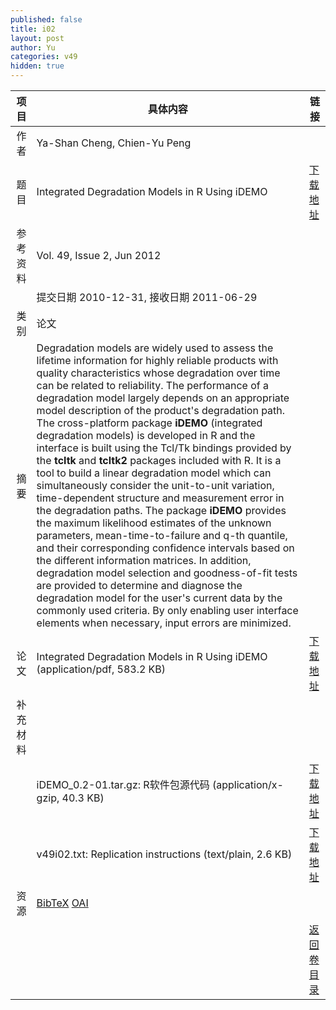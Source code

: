 ```yaml
---
published: false
title: i02
layout: post
author: Yu
categories: v49
hidden: true
---
```


| 项目 | 具体内容 | 链接 |
|---:|---|---|
| 作者 | Ya-Shan Cheng, Chien-Yu Peng| |
| 题目 |Integrated Degradation Models in R Using iDEMO | [下载地址](http://www.jstatsoft.org/v49/i02/paper) |
| 参考资料 |Vol. 49, Issue 2, Jun 2012 | |
| | 提交日期 2010-12-31, 接收日期 2011-06-29| | 
| 类别 | 论文| |
| 摘要 | Degradation models are widely used to assess the lifetime information for highly reliable products with quality characteristics whose degradation over time can be related to reliability. The performance of a degradation model largely depends on an appropriate model description of the product's degradation path. The cross-platform package <b>iDEMO</b> (integrated degradation models) is developed in R and the interface is built using the Tcl/Tk bindings provided by the <b>tcltk</b> and <b>tcltk2</b> packages included with R. It is a tool to build a linear degradation model which can simultaneously consider the unit-to-unit variation, time-dependent structure and measurement error in the degradation paths. The package <b>iDEMO</b> provides the maximum likelihood estimates of the unknown parameters, mean-time-to-failure and q-th quantile, and their corresponding confidence intervals based on the different information matrices. In addition, degradation model selection and goodness-of-fit tests are provided to determine and diagnose the degradation model for the user's current data by the commonly used criteria. By only enabling user interface elements when necessary, input errors are minimized.| |
| 论文 | Integrated Degradation Models in R Using iDEMO  (application/pdf, 583.2 KB)| [下载地址](http://www.jstatsoft.org/v49/i02/paper) |
| 补充材料 | | |
| |iDEMO_0.2-01.tar.gz: R软件包源代码  (application/x-gzip, 40.3 KB)|  [下载地址](http://www.jstatsoft.org/v49/i02/supp/1) |
| |v49i02.txt: Replication instructions  (text/plain, 2.6 KB)|  [下载地址](http://www.jstatsoft.org/v49/i02/supp/2) |
| 资源 | [BibTeX](http://www.jstatsoft.org/v49/i02/bibtex) [OAI](http://www.jstatsoft.org/oai?verb=GetRecord&identifier=oai.jstatsoft/v49/i02&prefix=oai_dc)| |
| |  | [返回卷目录]({{site.baseurl}}/volume/v49.html) |